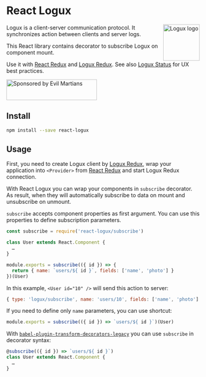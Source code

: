 # React Logux

<img align="right" width="95" height="95" title="Logux logo"
     src="https://cdn.rawgit.com/logux/logux/master/logo.svg">

Logux is a client-server communication protocol. It synchronizes action between clients and server logs.

This React library contains decorator to subscribe Logux on component mount.

Use it with [React Redux] and [Logux Redux].
See also [Logux Status] for UX best practices.

[Logux Status]: https://github.com/logux/logux-status
[React Redux]: https://github.com/reactjs/react-redux
[Logux Redux]: https://github.com/logux/logux-redux

<a href="https://evilmartians.com/?utm_source=react-logux">
  <img src="https://evilmartians.com/badges/sponsored-by-evil-martians.svg"
       alt="Sponsored by Evil Martians" width="236" height="54">
</a>

## Install

```sh
npm install --save react-logux
```

## Usage

First, you need to create Logux client by [Logux Redux], wrap your
application into `<Provider>` from [React Redux]
and start Logux Redux connection.

With React Logux you can wrap your components in `subscribe` decorator.
As result, when they will automatically subscribe to data on mount
and unsubscribe on unmount.

`subscribe` accepts component properties as first argument.
You can use this properties to define subscription parameters.

```js
const subscribe = require('react-logux/subscribe')

class User extends React.Component {
  …
}

module.exports = subscribe(({ id }) => {
  return { name: `users/${ id }`, fields: ['name', 'photo'] }
})(User)
```

In this example, `<User id="10" />` will send this action to server:

```js
{ type: 'logux/subscribe', name: 'users/10', fields: ['name', 'photo'] }
```

If you need to define only `name` parameters, you can use shortcut:

```js
module.exports = subscribe(({ id }) => `users/${ id }`)(User)
```

With [`babel-plugin-transform-decorators-legacy`] you can use `subscribe`
in decorator syntax:

```js
@subscribe(({ id }) => `users/${ id }`)
class User extends React.Component {
  …
}
```

[`babel-plugin-transform-decorators-legacy`]: https://github.com/loganfsmyth/babel-plugin-transform-decorators-legacy

